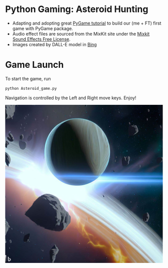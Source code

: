 # Python Gaming: Asteroid Hunting

- Adapting and adopting great [PyGame tutorial](https://coderslegacy.com/python/python-pygame-tutorial/) to build our (me + FT) first game with PyGame package.
- Audio effect files are sourced from the MixKit site under the [Mixkit Sound Effects Free License](https://mixkit.co/terms).
- Images created by DALL-E model in [Bing](https://www.bing.com/)

# Game Launch
To start the game, run
```
python Asteroid_game.py
```
Navigation is controlled by the Left and Right move keys. Enjoy!

![Thumbnail](/images/Game_Thumbnail.png)
